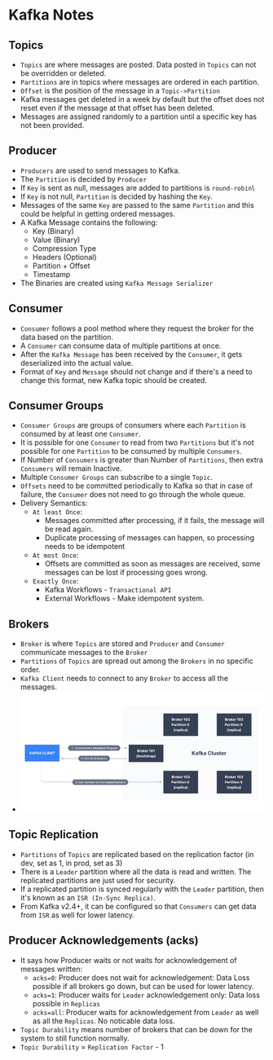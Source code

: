 # Kafka Notes

## Topics

- `Topics` are where messages are posted. Data posted in `Topics` can not be overridden or deleted.
- `Partitions` are in topics where messages are ordered in each partition.
- `Offset` is the position of the message in a `Topic->Partition`
- Kafka messages get deleted in a week by default but the offset does not reset even if the message at that offset has been deleted.
- Messages are assigned randomly to a partition until a specific key has not been provided.

## Producer

- `Producers` are used to send messages to Kafka.
- The `Partition` is decided by `Producer`
- If `Key` is sent as null, messages are added to partitions is `round-robin`\
- If `Key` is not null, `Partition` is decided by hashing the `Key`.
- Messages of the same `Key` are passed to the same `Partition` and this could be helpful in getting ordered messages.
- A Kafka Message contains the following:
  - Key (Binary)
  - Value (Binary)
  - Compression Type
  - Headers (Optional)
  - Partition + Offset
  - Timestamp
- The Binaries are created using `Kafka Message Serializer`

## Consumer

- `Consumer` follows a pool method where they request the broker for the data based on the partition.
- A `Consumer` can consume data of multiple partitions at once.
- After the `Kafka Message` has been received by the `Consumer`, it gets deserialized into the actual value.
- Format of `Key` and `Message` should not change and if there's a need to change this format, new Kafka topic should be created.

## Consumer Groups

- `Consumer Groups` are groups of consumers where each `Partition` is consumed by at least one `Consumer`.
- It is possible for one `Consumer` to read from two `Partitions` but it's not possible for one `Partition` to be consumed by multiple `Consumers`.
- If Number of `Consumers` is greater than Number of `Partitions`, then extra `Consumers` will remain Inactive.
- Multiple `Consumer Groups` can subscribe to a single `Topic`.
- `Offsets` need to be committed periodically to Kafka so that in case of failure, the `Consumer` does not need to go through the whole queue.
- Delivery Semantics:
  - `At least Once`:
    - Messages committed after processing, if it fails, the message will be read again.
    - Duplicate processing of messages can happen, so processing needs to be idempotent
  - `At most Once`:
    - Offsets are committed as soon as messages are received, some messages can be lost if processing goes wrong.
  - `Exactly Once`:
    - Kafka Workflows - `Transactional API`
    - External Workflows - Make idempotent system.

## Brokers

- `Broker` is where `Topics` are stored and `Producer` and `Consumer` communicate messages to the `Broker`
- `Partitions` of `Topics` are spread out among the `Brokers` in no specific order.
- `Kafka Client` needs to connect to any `Broker` to access all the messages.
- ![alt text](image.png)

## Topic Replication

- `Partitions` of `Topics` are replicated based on the replication factor (in dev, set as 1, in prod, set as 3)
- There is a `Leader` partition where all the data is read and written. The replicated partitions are just used for security.
- If a replicated partition is synced regularly with the `Leader` partition, then it's known as an `ISR (In-Sync Replica)`.
- From Kafka v2.4+, it can be configured so that `Consumers` can get data from `ISR` as well for lower latency.

## Producer Acknowledgements (acks)

- It says how Producer waits or not waits for acknowledgement of messages written:
  - `acks=0`: Producer does not wait for acknowledgement: Data Loss possible if all brokers go down, but can be used for lower latency.
  - `acks=1`: Producer waits for `Leader` acknowledgement only: Data loss possible in `Replicas`
  - `acks=all`: Producer waits for acknowledgement from `Leader` as well as all the `Replicas`. No noticable data loss.
- `Topic Durability` means number of brokers that can be down for the system to still function normally.
- `Topic Durability` = `Replication Factor` - 1
